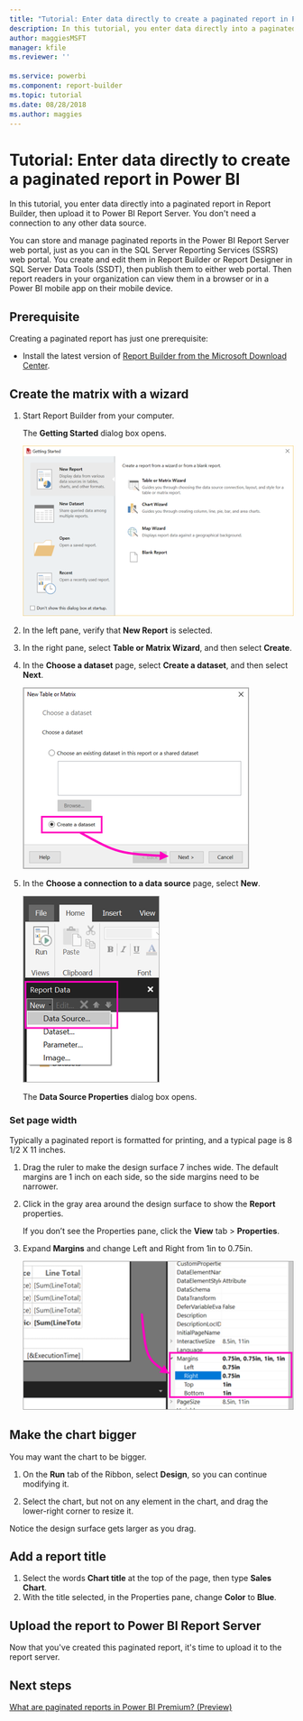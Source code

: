 ```yaml
---
title: "Tutorial: Enter data directly to create a paginated report in Power BI | Microsoft Docs"
description: In this tutorial, you enter data directly into a paginated report in Report Builder, then upload it to Power BI Report Server. 
author: maggiesMSFT
manager: kfile
ms.reviewer: ''

ms.service: powerbi
ms.component: report-builder
ms.topic: tutorial
ms.date: 08/28/2018
ms.author: maggies
---
```


# Tutorial: Enter data directly to create a paginated report in Power BI

In this tutorial, you enter data directly into a paginated report in Report Builder, then upload it to Power BI Report Server. You don't need a connection to any other data source. 

You can store and manage paginated reports in the Power BI Report Server web portal, just as you can in the SQL Server Reporting Services (SSRS) web portal. You create and edit them in Report Builder or Report Designer in SQL Server Data Tools (SSDT), then publish them to either web portal. Then report readers in your organization can view them in a browser or in a Power BI mobile app on their mobile device.
 
## Prerequisite  

Creating a paginated report has just one prerequisite:

- Install the latest version of [Report Builder from the Microsoft Download Center](https://www.microsoft.com/download/details.aspx?id=53613). 

## Create the matrix with a wizard
  
1.  Start Report Builder from your computer.  
  
     The **Getting Started** dialog box opens.  
  
     ![Report Builder Getting Started](media/paginated-reports-create-embedded-dataset/power-bi-paginated-get-started.png)
  
1.  In the left pane, verify that **New Report** is selected.  
  
3.  In the right pane, select **Table or Matrix Wizard**, and then select **Create**.  
  
4.  In the **Choose a dataset** page, select **Create a dataset**, and then select **Next**.  

    ![Create a dataset](media/paginated-reports-quickstart-aw/power-bi-paginated-create-dataset.png)
  
5.  In the **Choose a connection to a data source** page, select **New**. 

    ![New data source](media/paginated-reports-embedded-data-source/power-bi-paginated-new-data-source.png)
  
     The **Data Source Properties** dialog box opens.  
  
### Set page width

Typically a paginated report is formatted for printing, and a typical page is 8 1/2 X 11 inches. 

1. Drag the ruler to make the design surface 7 inches wide. The default margins are 1 inch on each side, so the side margins need to be narrower.

1. Click in the gray area around the design surface to show the **Report** properties.

    If you don’t see the Properties pane, click the **View** tab > **Properties**.

2. Expand **Margins** and change Left and Right from 1in to 0.75in. 

    ![Set page margins](media/paginated-reports-quickstart-aw/power-bi-paginated-set-margins.png)
  
## Make the chart bigger  
You may want the chart to be bigger. 

1. On the **Run** tab of the Ribbon, select **Design**, so you can continue modifying it.  
 
2. Select the chart, but not on any element in the chart, and drag the lower-right corner to resize it.  

Notice the design surface gets larger as you drag.
  
## Add a report title  

1. Select the words **Chart title** at the top of the page, then type **Sales Chart**.  
2. With the title selected, in the Properties pane, change **Color** to **Blue**.
  
##  Upload the report to Power BI Report Server

Now that you've created this paginated report, it's time to upload it to the report server.


## Next steps

[What are paginated reports in Power BI Premium? (Preview)](paginated-reports-report-builder-power-bi.md)


